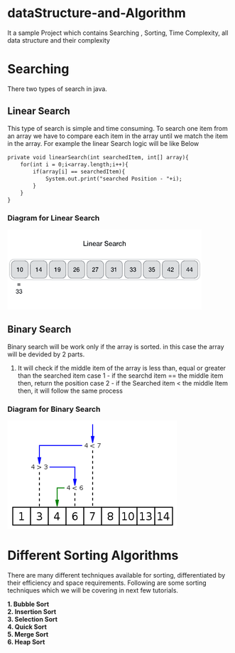 # dataStructure-and-Algorithm
It a sample Project which contains Searching , Sorting, Time Complexity, all data structure and their complexity

# Searching  
There two types of search in java.

## Linear Search  
This type of search is simple and time consuming. To search one item from an array we have to compare each item in the array until we match the item in the array.
For example the linear Search logic will be like Below  
  
    private void linearSearch(int searchedItem, int[] array){  
        for(int i = 0;i<array.length;i++){  
            if(array[i] == searchedItem){ 
                System.out.print("searched Position - "+i);  
            }  
        }  
    }  
      
 ### Diagram for Linear Search
 ![alt tag](https://github.com/spdobest/dataStructure-and-Algorithm/blob/master/images/linearSearch.gif)
      
## Binary Search
Binary search will be work only if the array is sorted. in this case the array will be devided by 2 parts.  
1. It will check if the middle item of the array is less than, equal or greater than the searched item
case 1  - if the searchd item == the middle item then, return the position
case 2 - if the Searched item < the middle Item then, it will follow the same process

 ### Diagram for Binary Search
 ![alt tag](https://github.com/spdobest/dataStructure-and-Algorithm/blob/master/images/binarysearch.png)


# Different Sorting Algorithms  
There are many different techniques available for sorting, differentiated by their efficiency and space requirements. Following are some sorting techniques which we will be covering in next few tutorials.  
  
**1. Bubble Sort  
2. Insertion Sort  
3. Selection Sort  
4. Quick Sort  
5. Merge Sort  
6. Heap Sort**  
